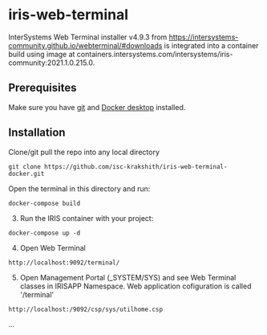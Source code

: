 # iris-web-terminal
InterSystems Web Terminal installer v4.9.3 from https://intersystems-community.github.io/webterminal/#downloads is integrated into a container build using image at containers.intersystems.com/intersystems/iris-community:2021.1.0.215.0.

## Prerequisites
Make sure you have [git](https://git-scm.com/book/en/v2/Getting-Started-Installing-Git) and [Docker desktop](https://www.docker.com/products/docker-desktop) installed.

## Installation 

Clone/git pull the repo into any local directory

```
git clone https://github.com/isc-krakshith/iris-web-terminal-docker.git
```

Open the terminal in this directory and run:

```
docker-compose build
```

3. Run the IRIS container with your project:

```
docker-compose up -d
```

4. Open Web Terminal
```
http://localhost:9092/terminal/
```

5. Open Management Portal (_SYSTEM/SYS) and see Web Terminal classes in IRISAPP Namespace. Web application cofiguration is called '/terminal'
```
http://localhost:/9092/csp/sys/utilhome.csp
```
...
